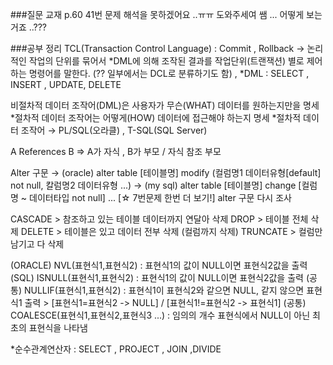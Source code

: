 ###질문
교재 p.60 41번 문제 해석을 못하겠어요 ..ㅠㅠ 도와주세여 쌤 ... 어떻게 보는거죠 ..???


###공부 정리
TCL(Transaction Control Language) : Commit , Rollback
                                    → 논리적인 작업의 단위를 묶어서 *DML에 의해 조작된 결과를 작업단위(트랜잭션) 별로 제어하는 명령어를 말한다.
                                    (?? 일부에서는 DCL로 분류하기도 함) , *DML : SELECT , INSERT , UPDATE, DELETE
                                    
비절차적 데이터 조작어(DML)은 사용자가 무슨(WHAT) 데이터를 원하는지만을 명세
*절차적 데이터 조작어는 어떻게(HOW) 데이터에 접근해야 하는지 명세
*절차적 데이터 조작어 → PL/SQL(오라클) , T-SQL(SQL Server)

A References B => A가 자식 , B가 부모 / 자식 참조 부모

Alter 구문
→ (oracle) alter table [테이블명] modify (컬럼명1 데이터유형[default] not null, 칼럼명2 데이터유형 ...)
→ (my sql) alter table [테이블명] change [컬럼명 ~ 데이터타입 not null] ...
[☆ 7번문제 한번 더 보기!] alter 구문 다시 조사

CASCADE > 참조하고 있는 테이블 데이터까지 연달아 삭제
DROP > 테이블 전체 삭제
DELETE > 테이블은 있고 데이터 전부 삭제 (컬럼까지 삭제)
TRUNCATE > 컬럼만 남기고 다 삭제

(ORACLE) NVL(표현식1,표현식2) : 표현식1의 값이 NULL이면 표현식2값을 출력
(SQL) ISNULL(표현식1,표현식2) : 표현식1의 값이 NULL이면 표현식2값을 출력
(공통) NULLIF(표현식1,표현식2) : 표현식1이 표현식2와 같으면 NULL, 같지 않으면 표현식1 출력 > [표현식1=표현식2 -> NULL] / [표현식1!=표현식2 -> 표현식1]
(공통) COALESCE(표현식1,표현식2,표현식3 ...) : 임의의 개수 표현식에서 NULL이 아닌 최초의 표현식을 나타냄

*순수관계연산자 : SELECT , PROJECT , JOIN ,DIVIDE
